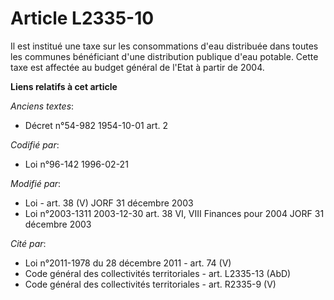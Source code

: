 # Article L2335-10

Il est institué une taxe sur les consommations d'eau distribuée dans toutes les communes bénéficiant d'une distribution
publique d'eau potable. Cette taxe est affectée au budget général de l'Etat à partir de 2004.

**Liens relatifs à cet article**

_Anciens textes_:

  - Décret n°54-982 1954-10-01 art. 2

_Codifié par_:

  - Loi n°96-142 1996-02-21

_Modifié par_:

  - Loi - art. 38 (V) JORF 31 décembre 2003
  - Loi n°2003-1311 2003-12-30 art. 38 VI, VIII Finances pour 2004 JORF 31 décembre 2003

_Cité par_:

  - Loi n°2011-1978 du 28 décembre 2011 - art. 74 (V)
  - Code général des collectivités territoriales - art. L2335-13 (AbD)
  - Code général des collectivités territoriales - art. R2335-9 (V)
